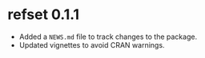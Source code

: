 # refset 0.1.1

* Added a `NEWS.md` file to track changes to the package.
* Updated vignettes to avoid CRAN warnings.



